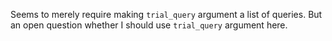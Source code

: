 Seems to merely require making `trial_query` argument a list of queries. But an open question whether I should use `trial_query` argument here.